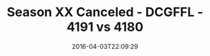 ---
title: Season XX Canceled - DCGFFL - 4191 vs 4180
teams_score:
- team: 4191
  score: 25
- team: 4180
  score: 32
mvp: Max R. (Neon Green); George G. (Maroon)
game-ball: 'Michelle F. (Neon Green); Kevin '
sportsperson: ''
season: 12
week: 4
date: '2016-04-03T22:09:29'
pageid: season-12-week-4-april-3-2016-4191-vs-4180
---